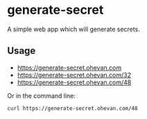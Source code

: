 # generate-secret

A simple web app which will generate secrets.

## Usage

- https://generate-secret.ohevan.com
- https://generate-secret.ohevan.com/32
- https://generate-secret.ohevan.com/48

Or in the command line:

```bash
curl https://generate-secret.ohevan.com/48
```
